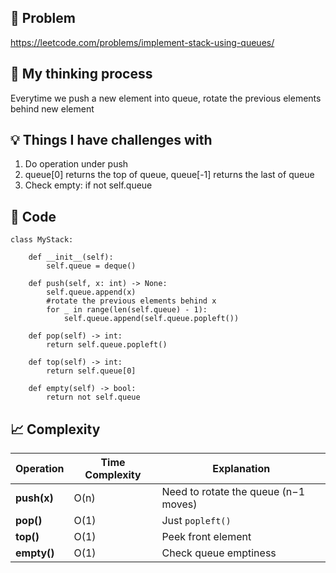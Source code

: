 ## 🧩 Problem
https://leetcode.com/problems/implement-stack-using-queues/

## 💭 My thinking process
Everytime we push a new element into queue, rotate the previous elements behind new element

## 💡 Things I have challenges with
1. Do operation under push 
2. queue[0] returns the top of queue, queue[-1] returns the last of queue
3. Check empty: if not self.queue

## 🧠 Code
```
class MyStack:

    def __init__(self):
        self.queue = deque()

    def push(self, x: int) -> None:
        self.queue.append(x)
        #rotate the previous elements behind x
        for _ in range(len(self.queue) - 1):
            self.queue.append(self.queue.popleft())

    def pop(self) -> int:
        return self.queue.popleft()

    def top(self) -> int:
        return self.queue[0]

    def empty(self) -> bool:
        return not self.queue

```

## 📈 Complexity
| Operation   | Time Complexity | Explanation                          |
| ----------- | --------------- | ------------------------------------ |
| **push(x)** | O(n)            | Need to rotate the queue (n−1 moves) |
| **pop()**   | O(1)            | Just `popleft()`                     |
| **top()**   | O(1)            | Peek front element                   |
| **empty()** | O(1)            | Check queue emptiness                |
